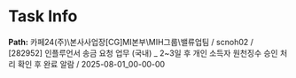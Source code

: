 # Task Info

**Path:** 카페24(주)\본사사업장\[CG]MI본부\MIH그룹\밸류업팀 / scnoh02 / [282952] 인플루언서 송금 요청 업무 (국내) _ 2~3일 후 개인 소득자 원천징수 승인 처리 확인 후 완료 알람 / 2025-08-01_00-00-00

